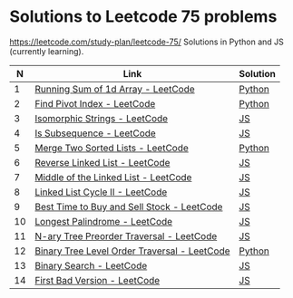 # Solutions to Leetcode 75 problems
https://leetcode.com/study-plan/leetcode-75/
Solutions in Python and JS (currently learning).

| N   | Link                                                                                                             | Solution                                                 |
| --- | ---------------------------------------------------------------------------------------------------------------- | -------------------------------------------------------- |
| 1   | [Running Sum of 1d Array - LeetCode](https://leetcode.com/problems/running-sum-of-1d-array/)                     | [Python](leetcode_easy/1480_running_sum.md)              |
| 2   | [Find Pivot Index - LeetCode](https://leetcode.com/problems/find-pivot-index/description/)                       | [Python](leetcode_easy/724_pivot_index.py)               |
| 3   | [Isomorphic Strings - LeetCode](https://leetcode.com/problems/isomorphic-strings/description/)                   | [JS](leetcode_easy/205_isomorphic_strings.js)            |
| 4   | [Is Subsequence - LeetCode](https://leetcode.com/problems/is-subsequence/description/)                           | [JS](leetcode_easy/392_is_subsequence.js)                |
| 5   | [Merge Two Sorted Lists - LeetCode](https://leetcode.com/problems/merge-two-sorted-lists/)                       | [Python](leetcode_easy/21_merge_2_sorted_lists.py)       |
| 6   | [Reverse Linked List - LeetCode](https://leetcode.com/problems/reverse-linked-list/)                             | [JS](leetcode_easy/206_reverse_linked_list.js)           |
| 7   | [Middle of the Linked List - LeetCode](https://leetcode.com/problems/middle-of-the-linked-list/)                 | [JS](leetcode_easy/876_middle_of_linked_list.js)         |
| 8   | [Linked List Cycle II - LeetCode](https://leetcode.com/problems/linked-list-cycle-ii/)                           | [JS](leetcode_medium/142_linked_list_cycle2.js)          |
| 9   | [Best Time to Buy and Sell Stock - LeetCode](https://leetcode.com/problems/best-time-to-buy-and-sell-stock/)     | [JS](leetcode_easy/121_best_time_stocks.js)              |
| 10  | [Longest Palindrome - LeetCode](https://leetcode.com/problems/longest-palindrome/)                               | [JS](leetcode_easy/409_longest_palindrome.js)            |
| 11  | [N-ary Tree Preorder Traversal - LeetCode](https://leetcode.com/problems/n-ary-tree-preorder-traversal/)         | [JS](leetcode_easy/589_nary_tree_preorder.js)            |
| 12  | [Binary Tree Level Order Traversal - LeetCode](https://leetcode.com/problems/binary-tree-level-order-traversal/) | [Python](leetcode_medium/102_binary_tree_level_order.py) | 
| 13  | [Binary Search - LeetCode](https://leetcode.com/problems/binary-search/)                                         | [JS](leetcode_easy/704_binary_search.js)                 |
| 14  | [First Bad Version - LeetCode](https://leetcode.com/problems/first-bad-version/)                                 | [JS](leetcode_easy/278_first_bad_version.js)             |